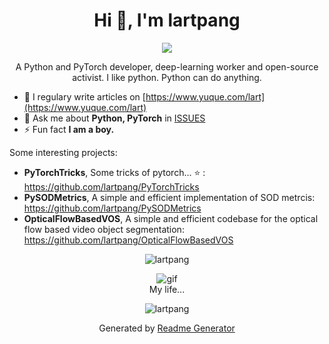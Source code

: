 <h1 align="center">Hi 👋, I'm lartpang</h1>

<p align="center"><img src="https://github.githubassets.com/images/modules/notifications/inbox-zero.svg"></p>

<p align="center">A Python and PyTorch developer, deep-learning worker and open-source activist. I like python. Python can do anything.</p>

- 📝 I regulary write articles on [https://www.yuque.com/lart](https://www.yuque.com/lart)
- 💬 Ask me about **Python, PyTorch** in [ISSUES](https://github.com/lartpang/lartpang/issues)
- ⚡ Fun fact **I am a boy.**

Some interesting projects:
* **PyTorchTricks**, Some tricks of pytorch... :star: : <https://github.com/lartpang/PyTorchTricks>
* **PySODMetrics**, A simple and efficient implementation of SOD metrcis: <https://github.com/lartpang/PySODMetrics>
* **OpticalFlowBasedVOS**, A simple and efficient codebase for the optical flow based video object segmentation: <https://github.com/lartpang/OpticalFlowBasedVOS>

<p align="center"><img src="https://github-readme-stats.vercel.app/api?username=lartpang&show_icons=true&theme=gruvbox" alt="lartpang" /></p>
<p align="center">
  <img src="https://user-images.githubusercontent.com/26847524/88529060-093a9d80-d032-11ea-8742-b447de42345e.gif" alt="gif" /><br />
  My life...
</p>

<p align="center"><img src="https://komarev.com/ghpvc/?username=lartpang" alt="lartpang" /></p>
<p align="center">Generated by <a href="https://rahuldkjain.github.io/gh-profile-readme-generator/" alt="generator">Readme Generator</a></p>
